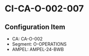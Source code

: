 # CI-CA-O-002-007

## Configuration Item
- CA: CA-O-002
- Segment: O-OPERATIONS
- AMPEL: AMPEL-24-BWB
